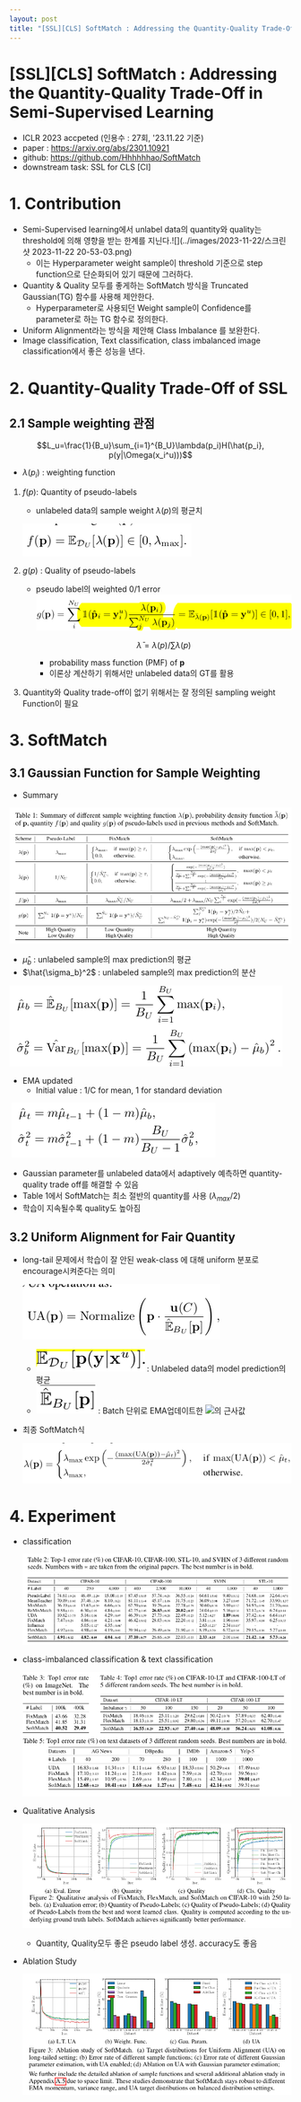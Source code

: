```yaml
---
layout: post
title: "[SSL][CLS] SoftMatch : Addressing the Quantity-Quality Trade-Off in Semi-Supervised Learning"
---
```

# [SSL][CLS\] SoftMatch : Addressing the Quantity-Quality Trade-Off in Semi-Supervised Learning

- ICLR 2023 accpeted (인용수 : 27회, '23.11.22 기준)
- paper : https://arxiv.org/abs/2301.10921
- github: https://github.com/Hhhhhhao/SoftMatch
- downstream task: SSL for CLS [CI]

# 1. Contribution

- Semi-Supervised learning에서 unlabel data의 quantity와 quality는 threshold에 의해 영향을 받는 한계를 지닌다.![](../images/2023-11-22/스크린샷 2023-11-22 20-53-03.png)
  - 이는 Hyperparameter weight sample이 threshold 기준으로 step function으로 단순화되어 있기 때문에 그러하다.
- Quantity & Quality 모두를 좋게하는 SoftMatch 방식을 Truncated Gaussian(TG) 함수를 사용해 제안한다.
  - Hyperparameter로 사용되던 Weight sample이 Confidence를 parameter로 하는 TG 함수로 정의한다.
- Uniform Alignment라는 방식을 제안해 Class Imbalance 를 보완한다.
- Image classification, Text classification,  class imbalanced image classification에서 좋은 성능을 낸다.

# 2. Quantity-Quality Trade-Off of SSL

## 2.1 Sample weighting 관점

$$L_u=\frac{1}{B_u}\sum_{i=1}^{B_U}\lambda(p_i)H(\hat{p_i}, p(y|\Omega(x_i^u)))$$

- $\lambda(p_i)$ : weighting function

1. $f(p)$: Quantity of pseudo-labels

   - unlabeled data의 sample weight $\lambda(p)$의 평균치

   ![](../images/2023-11-22/%EC%8A%A4%ED%81%AC%EB%A6%B0%EC%83%B7%202023-11-22%2021-33-05.png)

2. $g(p)$ : Quality of pseudo-labels

   - pseudo label의 weighted 0/1 error![](../images/2023-11-22/%EC%8A%A4%ED%81%AC%EB%A6%B0%EC%83%B7%202023-11-22%2021-04-32.png)

     $$\bar{\lambda}=\lambda(p)/\sum\lambda(p)$$

     - probability mass function (PMF) of **p**
     - 이론상 계산하기 위해서만 unlabeled data의 GT를 활용

3. Quantity와 Quality trade-off이 없기 위해서는 잘 정의된 sampling weight Function이 필요

# 3. SoftMatch

## 3.1 Gaussian Function for Sample Weighting

- Summary

![](../images/2023-11-22/%EC%8A%A4%ED%81%AC%EB%A6%B0%EC%83%B7%202023-11-22%2021-09-18.png)

- $\hat{\mu}_b$ : unlabeled sample의 max prediction의 평균
- $\hat{\sigma_b}^2$ : unlabeled sample의 max prediction의 분산

![](../images/2023-11-22/%EC%8A%A4%ED%81%AC%EB%A6%B0%EC%83%B7%202023-11-22%2021-11-26.png)

- EMA updated
  - Initial value : 1/C for mean, 1 for standard deviation

​	![](../images/2023-11-22/%EC%8A%A4%ED%81%AC%EB%A6%B0%EC%83%B7%202023-11-22%2021-11-43.png)

- Gaussian parameter를 unlabeled data에서 adaptively 예측하면 quantity-quality trade off를 해결할 수 있음
- Table 1에서 SoftMatch는 최소 절반의 quantity를 사용 ($\lambda_{max}/2$)
- 학습이 지속될수록 quality도 높아짐

## 3.2 Uniform Alignment for Fair Quantity

- long-tail 문제에서 학습이 잘 안된 weak-class 에 대해 uniform 분포로 encourage시켜준다는 의미

  ![](../images/2023-11-22/%EC%8A%A4%ED%81%AC%EB%A6%B0%EC%83%B7%202023-11-22%2021-16-38.png)

  - ![](../images/2023-11-22/%EC%8A%A4%ED%81%AC%EB%A6%B0%EC%83%B7%202023-11-22%2021-34-32.png) : Unlabeled data의 model prediction의 평균 
  - ![](../images/2023-11-22/%EC%8A%A4%ED%81%AC%EB%A6%B0%EC%83%B7%202023-11-22%2021-34-09.png) : Batch 단위로 EMA업데이트한 ![](../../../Pictures/%EC%8A%A4%ED%81%AC%EB%A6%B0%EC%83%B7/%EC%8A%A4%ED%81%AC%EB%A6%B0%EC%83%B7%202023-11-22%2021-34-32.png)의 근사값

- 최종 SoftMatch식

  ![](../images/2023-11-22/%EC%8A%A4%ED%81%AC%EB%A6%B0%EC%83%B7%202023-11-22%2021-19-20.png)

# 4. Experiment

- classification

  ![](../images/2023-11-22/%EC%8A%A4%ED%81%AC%EB%A6%B0%EC%83%B7%202023-11-22%2021-19-50.png)

- class-imbalanced classification & text classification

  ![](../images/2023-11-22/%EC%8A%A4%ED%81%AC%EB%A6%B0%EC%83%B7%202023-11-22%2021-20-41.png)

- Qualitative Analysis

  ![](../images/2023-11-22/%EC%8A%A4%ED%81%AC%EB%A6%B0%EC%83%B7%202023-11-22%2021-21-19.png)

  - Quantity, Quality모두 좋은 pseudo label 생성. accuracy도 좋음

- Ablation Study

  ![](../images/2023-11-22/%EC%8A%A4%ED%81%AC%EB%A6%B0%EC%83%B7%202023-11-22%2021-22-10.png)
